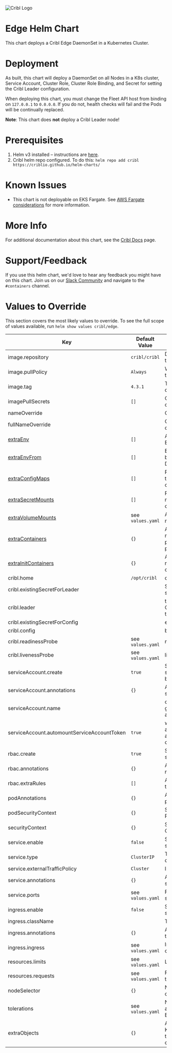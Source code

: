 ![Cribl Logo](../../images/Cribl_Logo_Color_TM.png)

# Edge Helm Chart

This chart deploys a Cribl Edge DaemonSet in a Kubernetes Cluster.

# Deployment

As built, this chart will deploy a DaemonSet on all Nodes in a K8s cluster, Service Account, Cluster Role, Cluster Role Binding, and Secret for setting the Cribl Leader configuration.

When deploying this chart, you must change the Fleet API host from binding on `127.0.0.1` to `0.0.0.0`. If you do not, health checks will fail and the Pods will be continually replaced.

**Note**: This chart does **not** deploy a Cribl Leader node!

# Prerequisites

1. Helm v3 installed – instructions are [here](https://helm.sh/docs/intro/install/).
2. Cribl helm repo configured. To do this:
    `helm repo add cribl https://criblio.github.io/helm-charts/`

# Known Issues

* This chart is not deployable on EKS Fargate. See [AWS Fargate considerations](https://docs.aws.amazon.com/eks/latest/userguide/fargate.html#fargate-considerations) for more information.

# More Info

For additional documentation about this chart, see the [Cribl Docs](https://docs.cribl.io/edge/deploy-running-kubernetes) page.

# Support/Feedback

If you use this helm chart, we'd love to hear any feedback you might have on this chart. Join us on our [Slack Community](https://cribl.io/community) and navigate to the `#containers` channel.

# Values to Override

This section covers the most likely values to override. To see the full scope of values available, run `helm show values cribl/edge`. 

| Key                                                                            | Default Value     | Description                                                                         |
|--------------------------------------------------------------------------------|-------------------|-------------------------------------------------------------------------------------|
| image.repository                                                               | `cribl/cribl`     | Docker image repository to pull images                                              |
| image.pullPolicy                                                               | `Always`          | When will the Node pull the image                                                   |
| image.tag                                                                      | `4.3.1`           | The Version of Cribl to deploy                                                      |
| imagePullSecrets                                                               | `[]`              | Credentials to pull container images                                                |
| nameOverride                                                                   |                   | Overrides the chart name                                                            |
| fullNameOverride                                                               |                   | Overrides the Helm deployment name                                                  |
| [extraEnv](../../common_docs/EXTRA_EXAMPLES.md#env)                            | `[]`              | Additional Static Environment Variables.                                            |
| [extraEnvFrom](../../common_docs/EXTRA_EXAMPLES.md#extraEnvFrom)               | `[]`              | Environment variables to be exposed from the Downward API.                          |
| [extraConfigMaps](../../common_docs/EXTRA_EXAMPLES.md#extraConfigmapMounts)    | `[]`              | Pre-existing configmaps to mount within the container.                              |
| [extraSecretMounts](../../common_docs/EXTRA_EXAMPLES.md#extraSecretMounts)     | `[]`              | Pre-existing secrets to mount within the container.                                 |
| [extraVolumeMounts](../../common_docs/EXTRA_EXAMPLES.md#extraVolumeMounts)     | see `values.yaml` | Additional Volumes to mount in the container.                                       |
| [extraContainers](../../common_docs/EXTRA_EXAMPLES.md#extraContainers)         | `{}`              | Additional containers to run as sidecars of the primary container in the pod.       |
| [extraInitContainers](../../common_docs/EXTRA_EXAMPLES.md#extraInitContainers) | `{}`              | Additional containers to run ahead of the primary container in the pod.             |
| cribl.home                                                                     | `/opt/cribl`      | default Cribl directory                                                             |
| cribl.existingSecretForLeader                                                  |                   | Set if using an existing secret for the leader node                                 |
| cribl.leader                                                                   |                   | the CRIBL_DIST_LEADER_URL to configure                                              |
| cribl.existingSecretForConfig                                                  |                   | existing bootstrap config                                                           |
| cribl.config                                                                   |                   | bootstrap config                                                                    |
| cribl.readinessProbe                                                           | see `values.yaml` | readiness probe config                                                              |
| cribl.livenessProbe                                                            | see `values.yaml` | liveness probe config                                                               |
| serviceAccount.create                                                          | `true`            | Specifies whether a service account should be created                               |
| serviceAccount.annotations                                                     | `{}`              | Annotations to add to the service account                                           |
| serviceAccount.name                                                            |                   | override the default generated service account name                                 |
| serviceAccount.automountServiceAccountToken                                    | `true`            | whether the service account token should be automounted into the container          |
| rbac.create                                                                    | `true`            | Specifies whether a role should be created                                          |
| rbac.annotations                                                               | `{}`              | Annotations to add to the role                                                      |
| rbac.extraRules                                                                | `[]`              | Additional rules to add to the role                                                 |
| podAnnotations                                                                 | `{}`              | Annotations to add to the pod                                                       |
| podSecurityContext                                                             | `{}`              | Security context for the Pod                                                        |
| securityContext                                                                | `{}`              | Security context for the Cribl container                                            |
| service.enable                                                                 | `false`           | Specifies whether a service should be created                                       |
| service.type                                                                   | `ClusterIP`       | The type of service deployed                                                        |
| service.externalTrafficPolicy                                                  | `Cluster`         | IP address visibility                                                               |
| service.annotations                                                            | `{}`              | Annotations to add to the service                                                   |
| service.ports                                                                  | see `values.yaml` | Ports configured for the service                                                    |
| ingress.enable                                                                 | `false`           | Specifies if an ingress should be created                                           |
| ingress.className                                                              |                   | The ingress class name                                                              |
| ingress.annotations                                                            | `{}`              | Annotations to be added to all ingresses                                            |
| ingress.ingress                                                                | see `values.yaml` | Ingress resources to be created                                                     |
| resources.limits                                                               | see `values.yaml` | Limits for the Edge Pod                                                             |
| resources.requests                                                             | see `values.yaml` | Reserved resources for the Edge Pod                                                 |
| nodeSelector                                                                   | `{}`              | Node selection for Pod deployment                                                   |
| tolerations                                                                    | see `values.yaml` | Node tolerations/taints allowed for deploying the Edge Pods                         |
| extraObjects                                                                   | `{}`              | Ability to add custom Kubernetes objects into this deployment as part of this chart |